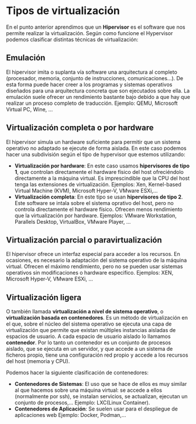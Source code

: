 # Tipos de virtualización

En el punto anterior aprendimos que un **Hipervisor** es el software que nos permite realizar la virtualización. Según como funcione el Hypervisor podemos clasificar distintas técnicas de virtualización:

## Emulación

El hipervisor imita o suplanta vía software una arquitectura al completo (procesador, memoria, conjunto de instrucciones, comunicaciones...). De esta forma puede hacer creer a los programas y sistemas operativos diseñados para una arquitectura concreta que son ejecutados sobre ella. La emulación suele ofrecer un rendimiento bastante bajo debido a que hay que realizar un proceso completo de traducción. Ejemplo: QEMU, Microsoft Virtual PC, Wine, ...

## Virtualización completa o por hardware

El hipervisor simula un hardware suficiente para permitir que un sistema operativo no adaptado se ejecute de forma aislada. En este caso podemos hacer una subdivisión según el tipo de hypervisor que estemos utilizando:

* **Virtualización por hardware**: En este caso usamos **hipervisores de tipo 1**, que controlan directamente el hardware físico del host ofreciéndolo directamente a la máquina virtual. Es imprescindible que la CPU del host tenga las extensiones de virtualización. Ejemplos: Xen, Kernel-based Virtual Machine (KVM), Microsoft Hyper-V, VMware ESXi,...
* **Virtualización completa**: En este tipo se usan **hipervisores de tipo 2**. Este software se intala sobre el sistema oprativo del host, pero no controla directamente el hardware físico. Ofrecen menos rendimiento que la virtualización por hardware. Ejemplos: VMware Workstation, Parallels Desktop, VirtualBox, VMware Player, ...

## Virtualización parcial o paravirtualización

El hipervisor ofrece un interfaz especial para acceder a los recursos. En ocasiones, es necesario la adaptación del sistema operativo de la máquina virtual. Ofrecen el máximo rendimiento, pero no se pueden usar sistemas operativos sin modificaciones o hardware especifico. Ejemplos: XEN, Microsoft Hyper-V, VMware ESXi, ...

## Virtualización ligera

O también llamada **virtualización a nivel de sistema operativo**, o **virtualización basada en contenedores**. Es un método de virtualización en el que, sobre el núcleo del sistema operativo se ejecuta una capa de virtualización que permite que existan múltiples instancias aisladas de espacios de usuario. A cada espacio de usuario aislado lo llamamos **contenedor**. Por lo tanto un contenedor es un conjunto de procesos aislado, que se ejecuta en un servidor, y que accede a un sistema de ficheros propio, tiene una configuración red propio y accede a los recursos del host (memoria y CPU).

Podemos hacer la siguiente clasificación de contenedores:

* **Contenedores de Sistemas**: El uso que se hace de ellos es muy similar al que hacemos sobre una máquina virtual: se accede a ellos (normalmente por ssh), se instalan servicios, se actualizan, ejecutan un conjunto de procesos,... Ejemplo: LXC(Linux Container).
* **Contenedores de Aplicación**: Se suelen usar para el despliegue de aplicaciones web Ejemplo: Docker, Podman,...